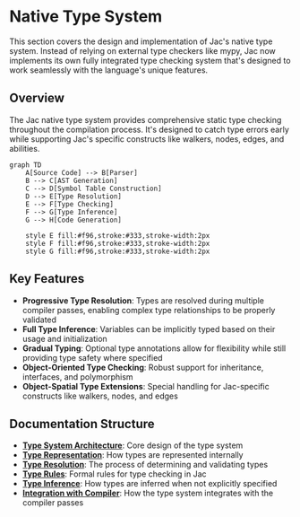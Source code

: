  # Native Type System

This section covers the design and implementation of Jac's native type system. Instead of relying on external type checkers like mypy, Jac now implements its own fully integrated type checking system that's designed to work seamlessly with the language's unique features.

## Overview

The Jac native type system provides comprehensive static type checking throughout the compilation process. It's designed to catch type errors early while supporting Jac's specific constructs like walkers, nodes, edges, and abilities.

```mermaid
graph TD
    A[Source Code] --> B[Parser]
    B --> C[AST Generation]
    C --> D[Symbol Table Construction]
    D --> E[Type Resolution]
    E --> F[Type Checking]
    F --> G[Type Inference]
    G --> H[Code Generation]

    style E fill:#f96,stroke:#333,stroke-width:2px
    style F fill:#f96,stroke:#333,stroke-width:2px
    style G fill:#f96,stroke:#333,stroke-width:2px
```

## Key Features

- **Progressive Type Resolution**: Types are resolved during multiple compiler passes, enabling complex type relationships to be properly validated
- **Full Type Inference**: Variables can be implicitly typed based on their usage and initialization
- **Gradual Typing**: Optional type annotations allow for flexibility while still providing type safety where specified
- **Object-Oriented Type Checking**: Robust support for inheritance, interfaces, and polymorphism
- **Object-Spatial Type Extensions**: Special handling for Jac-specific constructs like walkers, nodes, and edges

## Documentation Structure

- [**Type System Architecture**](architecture.md): Core design of the type system
- [**Type Representation**](type_representation.md): How types are represented internally
- [**Type Resolution**](type_resolution.md): The process of determining and validating types
- [**Type Rules**](type_rules.md): Formal rules for type checking in Jac
- [**Type Inference**](type_inference.md): How types are inferred when not explicitly specified
- [**Integration with Compiler**](compiler_integration.md): How the type system integrates with the compiler passes